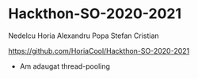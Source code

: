 # Hackthon-SO-2020-2021

Nedelcu Horia Alexandru
Popa Stefan Cristian

https://github.com/HoriaCool/Hackthon-SO-2020-2021

- Am adaugat thread-pooling